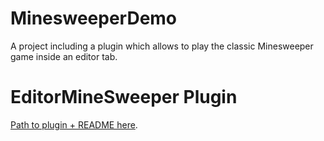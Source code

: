 # MinesweeperDemo
A project including a plugin which allows to play the classic Minesweeper game inside an editor tab.

# EditorMineSweeper Plugin
[Path to plugin + README here](https://github.com/DarioMazzanti/MinesweeperDemo/tree/main/Plugins/EditorMineSweeper).
